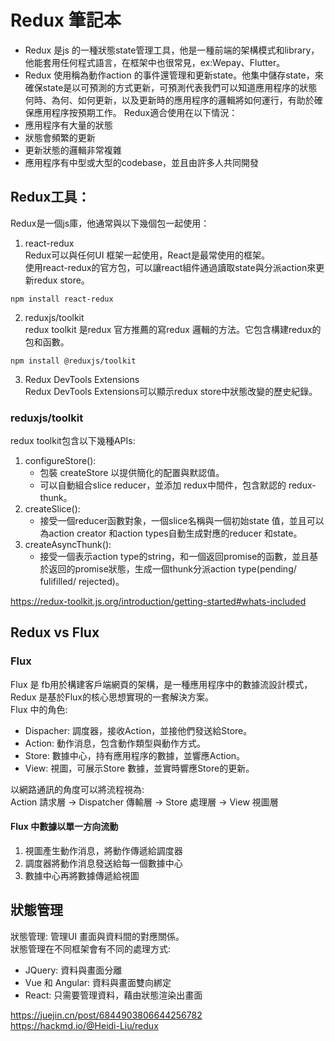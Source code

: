 # Redux 筆記本
- Redux 是js 的一種狀態state管理工具，他是一種前端的架構模式和library，他能套用任何程式語言，在框架中也很常見，ex:Wepay、Flutter。   
- Redux 使用稱為動作action 的事件還管理和更新state。他集中儲存state，來確保state是以可預測的方式更新，可預測代表我們可以知道應用程序的狀態何時、為何、如何更新，以及更新時的應用程序的邏輯將如何運行，有助於確保應用程序按預期工作。
Redux適合使用在以下情況：
- 應用程序有大量的狀態
- 狀態會頻繁的更新
- 更新狀態的邏輯非常複雜
- 應用程序有中型或大型的codebase，並且由許多人共同開發

## Redux工具：    
Redux是一個js庫，他通常與以下幾個包一起使用：      
1. react-redux     
Redux可以與任何UI 框架一起使用，React是最常使用的框架。      
使用react-redux的官方包，可以讓react組件通過讀取state與分派action來更新redux store。   
```
npm install react-redux
```
2. reduxjs/toolkit     
redux toolkit 是redux 官方推薦的寫redux 邏輯的方法。它包含構建redux的包和函數。
```
npm install @reduxjs/toolkit
```
3. Redux DevTools Extensions        
Redux DevTools Extensions可以顯示redux store中狀態改變的歷史紀錄。

### reduxjs/toolkit
redux toolkit包含以下幾種APIs:
1. configureStore():
   - 包裝 createStore 以提供簡化的配置與默認值。
   - 可以自動組合slice reducer，並添加 redux中間件，包含默認的 redux-thunk。
2. createSlice():
   - 接受一個reducer函數對象，一個slice名稱與一個初始state 值，並且可以為action creator 和action types自動生成對應的reducer 和state。
3. createAsyncThunk():
   - 接受一個表示action type的string，和一個返回promise的函數，並且基於返回的promise狀態，生成一個thunk分派action type(pending/ fulifilled/ rejected)。

https://redux-toolkit.js.org/introduction/getting-started#whats-included
## Redux vs Flux
### Flux
Flux 是 fb用於構建客戶端網頁的架構，是一種應用程序中的數據流設計模式，Redux 是基於Flux的核心思想實現的一套解決方案。   
Flux 中的角色:    

- Dispacher: 調度器，接收Action，並接他們發送給Store。
- Action: 動作消息，包含動作類型與動作方式。
- Store: 數據中心，持有應用程序的數據，並響應Action。
- View: 視圖，可展示Store 數據，並實時響應Store的更新。

以網路通訊的角度可以將流程視為:    
Action 請求層 -> Dispatcher 傳輸層 -> Store 處理層 -> View 視圖層   
#### Flux 中數據以單一方向流動
1. 視圖產生動作消息，將動作傳遞給調度器
2. 調度器將動作消息發送給每一個數據中心
3. 數據中心再將數據傳遞給視圖
## 狀態管理

狀態管理: 管理UI 畫面與資料間的對應關係。    
狀態管理在不同框架會有不同的處理方式:
- JQuery: 資料與畫面分離
- Vue 和 Angular: 資料與畫面雙向綁定
- React: 只需要管理資料，藉由狀態渲染出畫面
    

https://juejin.cn/post/6844903806644256782        
https://hackmd.io/@Heidi-Liu/redux    

